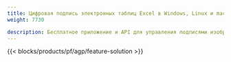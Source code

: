 ```yaml
---
title: Цифровая подпись электронных таблиц Excel в Windows, Linux и macOS 
weight: 7730

description: Бесплатное приложение и API для управления подписями изображений и текста в файлах XLS, XLSX и ODS.
---
```

{{< blocks/products/pf/agp/feature-solution >}} 


